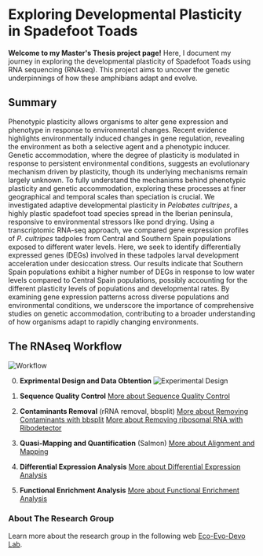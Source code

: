 # Exploring Developmental Plasticity in Spadefoot Toads

**Welcome to my Master's Thesis project page!** 
Here, I document my journey in exploring the developmental plasticity of Spadefoot Toads using RNA sequencing (RNAseq). This project aims to uncover the genetic underpinnings of how these amphibians adapt and evolve.

## Summary 
Phenotypic plasticity allows organisms to alter gene expression and phenotype in response to environmental changes. Recent evidence highlights environmentally induced changes in gene regulation, revealing the environment as both a selective agent and a phenotypic inducer. Genetic accommodation, where the degree of plasticity is modulated in response to persistent environmental conditions, suggests an evolutionary mechanism driven by plasticity, though its underlying mechanisms remain largely unknown. To fully understand the mechanisms behind phenotypic plasticity and genetic accommodation, exploring these processes at finer geographical and temporal scales than speciation is crucial. We investigated adaptive developmental plasticity in _Pelobates cultripes_, a highly plastic spadefoot toad species spread in the Iberian peninsula, responsive to environmental stressors like pond drying. Using a transcriptomic RNA-seq approach, we compared gene expression profiles of _P. cultripes_ tadpoles from Central and Southern Spain populations exposed to different water levels. Here, we seek to identify differentially expressed genes (DEGs) involved in these tadpoles larval development acceleration under desiccation stress. Our results indicate that Southern Spain populations exhibit a higher number of DEGs in response to low water levels compared to Central Spain populations, possibly accounting for the different plasticity levels of populations and developmental rates. By examining gene expression patterns across diverse populations and environmental conditions, we underscore the importance of comprehensive studies on genetic accommodation, contributing to a broader understanding of how organisms adapt to rapidly changing environments.


## The RNAseq Workflow

![Workflow](/assets/workflow.jpg)

0. **Exprimental Design and Data Obtention**
   ![Experimental Design](/assets/experimental_design.jpg)  

1. **Sequence Quality Control**
   [More about Sequence Quality Control](/Quality_Control.Rmd)

2. **Contaminants Removal** (rRNA removal, bbsplit)
   [More about Removing Contaminants with bbsplit](/rmd_for_github/Contaminants_Removal_bbsplit.md)
   [More about Removing ribosomal RNA with Ribodetector](/rmd_for_github/ribodetector.md)

4. **Quasi-Mapping and Quantification** (Salmon)
   [More about Alignment and Mapping](/rmd_for_github/Salmon.Rmd)

5. **Differential Expression Analysis**
   [More about Differential Expression Analysis](/DESeq2.Rmd)

6. **Functional Enrichment Analysis**
   [More about Functional Enrichment Analysis](/Enrichment.Rmd)

### About The Research Group
Learn more about the research group in the following web [Eco-Evo-Devo Lab](/https://www.eco-evo-devo.com/).




